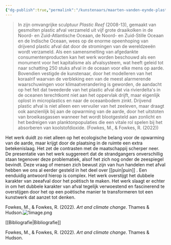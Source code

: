 ```yaml
---
{"dg-publish":true,"permalink":"/kunstenaars/maarten-vanden-eynde-plastic-reef/","dgPassFrontmatter":true}
---
```


> In zijn omvangrijke sculptuur _Plastic Reef_ (2008-13), gemaakt van gesmolten plastic afval verzameld uit vijf grote draaikolken in de Noord- en Zuid-Atlantische Oceaan, de Noord- en Zuid-Stille Oceaan en de Indische Oceaan, wees op de enorme opeenhoping van drijvend plastic afval dat door de stromingen van de wereldzeeën wordt verzameld. Als een samensmelting van afgedankte consumentenproducten kan het werk worden beschouwd als een monument voor het kapitalisme als afvalsysteem, wat heeft geleid tot naar schatting 250 stuks afval in de oceaan voor elke mens op aarde. Bovendien vestigde de kunstenaar, door het modelleren van het koraalrif waarvan de verbleking een van de meest alarmerende waarschuwingen voor klimaatverandering is geworden, de aandacht op het feit dat tweederde van het plastic afval dat via rivierdelta's in de oceanen terechtkomt niet aan het oppervlak drijft, maar eigenlijk oplost in microplastics en naar de oceaanbodem zinkt. Drijvend plastic afval is niet alleen een vervuiler van het zeeleven, maar draagt ook aanzienlijk bij aan de opwarming van de aarde, door het uitstoten van broeikasgassen wanneer het wordt blootgesteld aan zonlicht en het bedreigen van planktonpopulaties die een vitale rol spelen bij het absorberen van koolstofdioxide. (Fowkes, M., & Fowkes, R. (2022))

Het werk duidt zo niet alleen op het ecologische belang voor de opwarming van de aarde, maar krijgt door de plaatsing in de ruimte een extra betekenislaag. Het zet de contrasten met de maatschappij scherper neer. De presentatie van het werk suggereert dat de strandgangers onverschillig staan tegenover deze problematiek, alsof het zich nog onder de zeespiegel bevindt. Deze vraag of mensen zich bewust zijn van hun handelen met afval hebben we ons al eerder gesteld in het deel over [[puin\|puin]] . Een eenduidig antwoord hierop is complex. Het werk overstijgt het dubbele karakter van zeeafval door het poëtisch te maken. Het werk slaagt er echter in om het dubbele karakter van afval tegelijk verwoestend en fascinerend te overstijgen door het op een poëtische manier te transformeren tot een kunstwerk dat aanzet tot denken.

Fowkes, M., & Fowkes, R. (2022). _Art and climate change_. Thames & Hudson.![1image.png](/img/user/1image.png)

[[Bibliografie\|Bibliografie]]

Fowkes, M., & Fowkes, R. (2022). _Art and climate change_. Thames & Hudson.